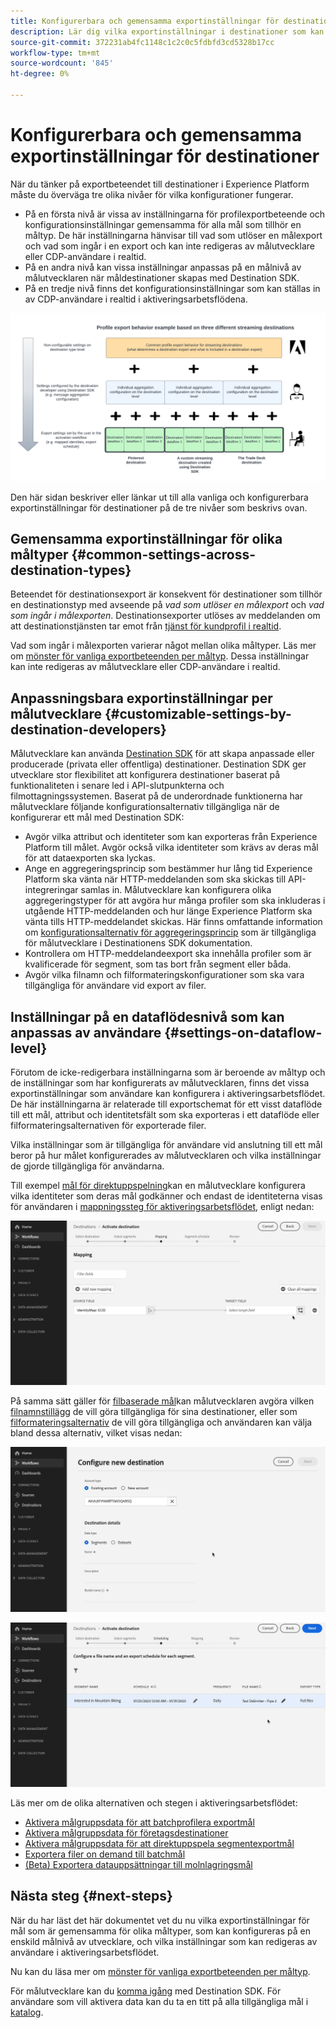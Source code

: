 ```yaml
---
title: Konfigurerbara och gemensamma exportinställningar för destinationer
description: Lär dig vilka exportinställningar i destinationer som kan konfigureras på en målnivå och som är fasta och inte kan redigeras.
source-git-commit: 372231ab4fc1148c1c2c0c5fdbfd3cd5328b17cc
workflow-type: tm+mt
source-wordcount: '845'
ht-degree: 0%

---
```



# Konfigurerbara och gemensamma exportinställningar för destinationer

När du tänker på exportbeteendet till destinationer i Experience Platform måste du överväga tre olika nivåer för vilka konfigurationer fungerar.

* På en första nivå är vissa av inställningarna för profilexportbeteende och konfigurationsinställningar gemensamma för alla mål som tillhör en måltyp. De här inställningarna hänvisar till vad som utlöser en målexport och vad som ingår i en export och kan inte redigeras av målutvecklare eller CDP-användare i realtid.
* På en andra nivå kan vissa inställningar anpassas på en målnivå av målutvecklaren när måldestinationer skapas med Destination SDK.
* På en tredje nivå finns det konfigurationsinställningar som kan ställas in av CDP-användare i realtid i aktiveringsarbetsflödena.

![Bild som visar hur vanliga och konfigurerbara exportinställningar för destinationer samverkar](/help/destinations/assets/how-destinations-work/profile-export-behavior-diagram.png)

Den här sidan beskriver eller länkar ut till alla vanliga och konfigurerbara exportinställningar för destinationer på de tre nivåer som beskrivs ovan.

## Gemensamma exportinställningar för olika måltyper {#common-settings-across-destination-types}

Beteendet för destinationsexport är konsekvent för destinationer som tillhör en destinationstyp med avseende på *vad som utlöser en målexport* och *vad som ingår i målexporten*. Destinationsexporter utlöses av meddelanden om att destinationstjänsten tar emot från [tjänst för kundprofil i realtid](https://experienceleague.adobe.com/docs/blueprints-learn/architecture/architecture-overview/platform-applications.html?lang=en#adobe-experience-platform-%26-applications-detailed-architecture-diagram).

Vad som ingår i målexporten varierar något mellan olika måltyper. Läs mer om [mönster för vanliga exportbeteenden per måltyp](/help/destinations/how-destinations-work/profile-export-behavior.md). Dessa inställningar kan inte redigeras av målutvecklare eller CDP-användare i realtid.

## Anpassningsbara exportinställningar per målutvecklare {#customizable-settings-by-destination-developers}

Målutvecklare kan använda [Destination SDK](/help/destinations/destination-sdk/overview.md) för att skapa anpassade eller producerade (privata eller offentliga) destinationer. Destination SDK ger utvecklare stor flexibilitet att konfigurera destinationer baserat på funktionaliteten i senare led i API-slutpunkterna och filmottagningssystemen. Baserat på de underordnade funktionerna har målutvecklare följande konfigurationsalternativ tillgängliga när de konfigurerar ett mål med Destination SDK:

* Avgör vilka attribut och identiteter som kan exporteras från Experience Platform till målet. Avgör också vilka identiteter som krävs av deras mål för att dataexporten ska lyckas.
* Ange en aggregeringsprincip som bestämmer hur lång tid Experience Platform ska vänta när HTTP-meddelanden som ska skickas till API-integreringar samlas in. Målutvecklare kan konfigurera olika aggregeringstyper för att avgöra hur många profiler som ska inkluderas i utgående HTTP-meddelanden och hur länge Experience Platform ska vänta tills HTTP-meddelandet skickas. Här finns omfattande information om [konfigurationsalternativ för aggregeringsprincip](/help/destinations/destination-sdk/destination-configuration.md#aggregation) som är tillgängliga för målutvecklare i Destinationens SDK dokumentation.
* Kontrollera om HTTP-meddelandeexport ska innehålla profiler som är kvalificerade för segment, som tas bort från segment eller båda.
* Avgör vilka filnamn och filformateringskonfigurationer som ska vara tillgängliga för användare vid export av filer.

## Inställningar på en dataflödesnivå som kan anpassas av användare {#settings-on-dataflow-level}

Förutom de icke-redigerbara inställningarna som är beroende av måltyp och de inställningar som har konfigurerats av målutvecklaren, finns det vissa exportinställningar som användare kan konfigurera i aktiveringsarbetsflödet. De här inställningarna är relaterade till exportschemat för ett visst dataflöde till ett mål, attribut och identitetsfält som ska exporteras i ett dataflöde eller filformateringsalternativen för exporterade filer.

Vilka inställningar som är tillgängliga för användare vid anslutning till ett mål beror på hur målet konfigurerades av målutvecklaren och vilka inställningar de gjorde tillgängliga för användarna.

Till exempel [mål för direktuppspelning](/help/destinations/destination-types.md#streaming-destinations)kan en målutvecklare konfigurera vilka identiteter som deras mål godkänner och endast de identiteterna visas för användaren i [mappningssteg för aktiveringsarbetsflödet](/help/destinations/ui/activate-segment-streaming-destinations.md#mapping), enligt nedan:

![Skärminspelning av identitetsvalet för målfältet i mappningssteget i aktiveringsarbetsflödet. ](/help/destinations/assets/how-destinations-work/identity-mapping-example.gif)

På samma sätt gäller för [filbaserade mål](/help/destinations/destination-types.md#file-based)kan målutvecklaren avgöra vilken [filnamnstillägg](/help/destinations/ui/activate-batch-profile-destinations.md#file-names) de vill göra tillgängliga för sina destinationer, eller som [filformateringsalternativ](/help/destinations/destination-sdk/guides/batch/configure-file-formatting-options.md) de vill göra tillgängliga och användaren kan välja bland dessa alternativ, vilket visas nedan:

![Skärminspelning av filformateringsalternativet vid anslutning till ett filbaserat mål.](/help/destinations/assets/how-destinations-work/file-formatting-options.gif)

![Skärminspelning av alternativet för filnamnstillägg i schemaläggningssteget i aktiveringsarbetsflödet. ](/help/destinations/assets/how-destinations-work/filename-append-options.gif)

Läs mer om de olika alternativen och stegen i aktiveringsarbetsflödet:

* [Aktivera målgruppsdata för att batchprofilera exportmål](/help/destinations/ui/activate-batch-profile-destinations.md)
* [Aktivera målgruppsdata för företagsdestinationer](/help/destinations/ui/activate-streaming-profile-destinations.md)
* [Aktivera målgruppsdata för att direktuppspela segmentexportmål](/help/destinations/ui/activate-segment-streaming-destinations.md)
* [Exportera filer on demand till batchmål](/help/destinations/ui/export-file-now.md)
* [(Beta) Exportera datauppsättningar till molnlagringsmål](/help/destinations/ui/export-datasets.md)

## Nästa steg {#next-steps}

När du har läst det här dokumentet vet du nu vilka exportinställningar för mål som är gemensamma för olika måltyper, som kan konfigureras på en enskild målnivå av utvecklare, och vilka inställningar som kan redigeras av användare i aktiveringsarbetsflödet.

Nu kan du läsa mer om [mönster för vanliga exportbeteenden per måltyp](/help/destinations/how-destinations-work/profile-export-behavior.md).

För målutvecklare kan du [komma igång](/help/destinations/destination-sdk/getting-started.md) med Destination SDK. För användare som vill aktivera data kan du ta en titt på alla tillgängliga mål i [katalog](/help/destinations/catalog/overview.md).